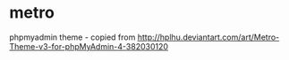 metro
=====

phpmyadmin theme - copied from http://hplhu.deviantart.com/art/Metro-Theme-v3-for-phpMyAdmin-4-382030120


